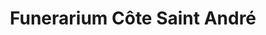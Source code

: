 ---
title: "Funerarium Côte Saint André"
url: /la-cote-saint-andre/funerarium-cote-saint-andre/
shop: directeurs de funérailles
---
